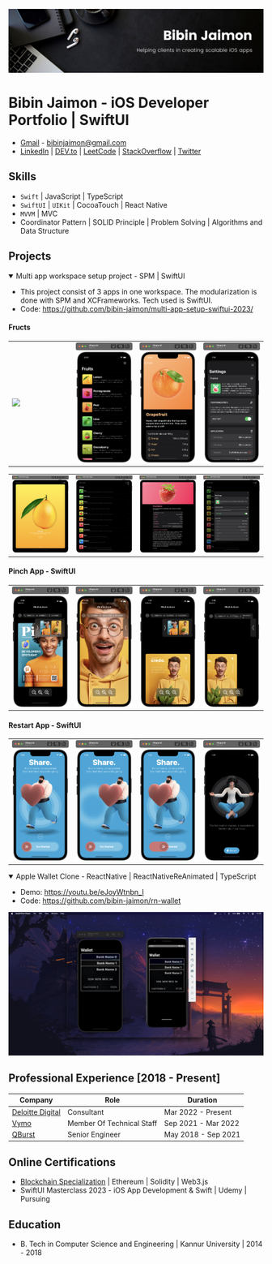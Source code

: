 
<img src="assets/banner.png"></img>
# Bibin Jaimon - iOS Developer Portfolio | SwiftUI
- [Gmail](mailto:bibinjaimon@gmail.com) - bibinjaimon@gmail.com 
- [LinkedIn](https://www.linkedin.com/in/bibinjaimon/) | [DEV.to](https://dev.to/bibinjaimon) | [LeetCode](https://leetcode.com/bibinjaimon/) | [StackOverflow](https://stackoverflow.com/users/4591087/bibin-jaimon) | [Twitter](https://twitter.com/home)

## Skills

- `Swift` | JavaScript | TypeScript
- `SwiftUI` | `UIKit` | CocoaTouch | React Native
- `MVVM` | MVC
- Coordinator Pattern | SOLID Principle | Problem Solving | Algorithms and Data Structure

## Projects
<details open>
 <summary>Multi app workspace setup project - SPM | SwiftUI</summary>

- This project consist of 3 apps in one workspace. The modularization is done with SPM and XCFrameworks. Tech used is SwiftUI.
- Code: https://github.com/bibin-jaimon/multi-app-setup-swiftui-2023/

#### Fructs

<table>
<td width="25%">
<img src="assets/fructus-app/animation.gif"></img>
</td>
<td width="25%">
<img src="assets/fructus-app/2.png"></img>
</td>
<td width="25%">
<img src="assets/fructus-app/3.png"></img>
</td>
<td width="25%">
<img src="assets/fructus-app/4.png"></img>
</td>
</tr>
</table>

<table>
<td width="25%">
<img src="assets/fructus-app/ipad/1.png"></img>
</td>
<td width="25%">
<img src="assets/fructus-app/ipad/2.png"></img>
</td>
<td width="25%">
<img src="assets/fructus-app/ipad/3.png"></img>
</td>
<td width="25%">
<img src="assets/fructus-app/ipad/4.png"></img>
</td>
</tr>
</table>

#### Pinch App - SwiftUI

<table>
<td width="25%">
<img src="assets/pinch-app/1.png"></img>
</td>
<td width="25%">
<img src="assets/pinch-app/2.png"></img>
</td>
<td width="25%">
<img src="assets/pinch-app/3.png"></img>
</td>
<td width="25%">
<img src="assets/pinch-app/4.png"></img>
</td>
</tr>
</table>


#### Restart App - SwiftUI

<table>
<td width="25%">
<img src="assets/restart-app/1.png"></img>
</td>
<td width="25%">
<img src="assets/restart-app/2.png"></img>
</td>
<td width="25%">
<img src="assets/restart-app/3.png"></img>
</td>
<td width="25%">
<img src="assets/restart-app/4.png"></img>
</td>
</tr>
</table>
</details>

<details open>
<summary>Apple Wallet Clone - ReactNative | ReactNativeReAnimated | TypeScript</summary>
 
- Demo: https://youtu.be/eJoyWtnbn_I
- Code: https://github.com/bibin-jaimon/rn-wallet
 
![CloneImage](https://raw.githubusercontent.com/bibin-jaimon/rn-wallet/development/doc/ss-2.png)

</details>

## Professional Experience [2018 - Present]

| Company | Role | Duration |
| --- | --- | --- |
| [Deloitte Digital](https://www2.deloitte.com/us/en.html) | Consultant | Mar 2022 - Present
| [Vymo](https://vymo.com/) | Member Of Technical Staff | Sep 2021 - Mar 2022
| [QBurst](https://www.qburst.com/) | Senior Engineer | May 2018 - Sep 2021

## Online Certifications
- [Blockchain Specialization](https://coursera.org/share/fd64d4ad80af14fd1efa013a25bb0a48) | Ethereum | Solidity | Web3.js
- SwiftUI Masterclass 2023 - iOS App Development & Swift | Udemy | Pursuing

## Education

- B. Tech in Computer Science and Engineering | Kannur University | 2014 - 2018


<!---
## Github Summary

<div align="center">

![bibin-jaimon's GitHub stats](https://github-readme-stats.vercel.app/api?username=bibin-jaimon&theme=dark&show_icons=true)
[![GitHub Streak](https://streak-stats.demolab.com?user=bibin-jaimon&theme=dark&hide_border=true)](https://git.io/streak-stats)<br/> 
![Profile card](http://github-profile-summary-cards.vercel.app/api/cards/profile-details?username=bibin-jaimon&theme=aura_dark)
   
![bibin-jaimon's Github Trophies](https://github-profile-trophy.vercel.app/?username=bibin-jaimon&theme=gruvbox)<br>
--->

</div>
